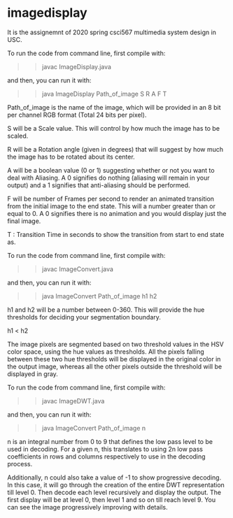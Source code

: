 # imagedisplay

It is the assignemnt of 2020 spring csci567 multimedia system design in USC.

To run the code from command line, first compile with:

>> javac ImageDisplay.java

and then, you can run it with:

>> java ImageDisplay Path_of_image S R A F T

Path_of_image is the name of the image, which will be provided in an 8 bit
per channel RGB format (Total 24 bits per pixel).

S will be a Scale value. This will control by how much the image has to be scaled. 

R will be a Rotation angle (given in degrees) that will suggest by how much the image has to be rotated about its center.

A will be a boolean value (0 or 1) suggesting whether or not you want to deal with Aliasing. A 0 signifies do nothing (aliasing will remain in your output) and a 1 signifies that anti-aliasing should be performed.

F will be number of Frames per second to render an animated transition from the initial image to the end state. This will a number greater than or equal to 0. A 0 signifies there is no animation and you would display just the final image.

T : Transition Time in seconds to show the transition from start to end state as.

To run the code from command line, first compile with:

>> javac ImageConvert.java

and then, you can run it with:

>> java ImageConvert Path_of_image h1 h2

h1 and h2 will be a number between 0-360. This will provide the hue thresholds for deciding your segmentation boundary. 

h1 < h2

The image pixels are segmented based on two threshold values in the HSV color space, using the hue values as thresholds. All the pixels falling between these two hue thresholds will be displayed in the original color in the output image, whereas all the other pixels outside the threshold will be displayed in gray.

To run the code from command line, first compile with:

>> javac ImageDWT.java

and then, you can run it with:

>> java ImageConvert Path_of_image n

n is an integral number from 0 to 9 that defines the low pass level to be used in decoding. For a given n, this translates to using 2n low pass coefficients in rows and columns respectively to use in the decoding process. 

Additionally, n could also take a value of -1 to show progressive decoding. In this case, it will go through the creation of the entire DWT representation till level 0. Then decode each level recursively and display the output. The first display will be at level 0, then level 1 and so on till reach level 9. You can see the image progressively improving with details.